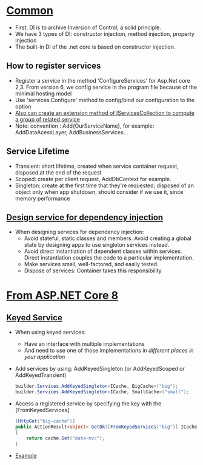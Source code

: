 # [Common](https://learn.microsoft.com/en-us/aspnet/core/fundamentals/dependency-injection?view=aspnetcore-9.0)
- First, DI is to archive Inversion of Control, a solid principle.
- We have 3 types of DI: constructor injection, method injection, property injection
- The built-in DI of the .net core is based on constructor injection.
 ## How to register services
  - Register a service in the method 'ConfigureServices' for Asp.Net core 2,3. From version 6, we config service in the program file because of the minimal hosting model
  - Use 'services.Configure' method to config/bind  our configuration to the option
  - [Also can create an extension method of IServicesCollection to compute a group of related service](https://learn.microsoft.com/en-us/aspnet/core/fundamentals/dependency-injection?view=aspnetcore-8.0#register-groups-of-services-with-extension-methods)
  - Note: convention : Add{OurServiceName}, for example: AddDataAcessLayer, AddBusinessServices...
 ## Service Lifetime
  - Transient: short lifetime, created when  service container request, disposed at the end of the request
  - Scoped: create per client request, AddDbContext for example.
  - Singleton: create at the first time that they're requested; disposed of an object only when app shutdown, should consider if we use it, since memory performance
 ## [Design service for dependency injection](https://docs.microsoft.com/en-us/dotnet/core/extensions/dependency-injection-guidelines)
  - When designing services for dependency injection:
    + Avoid stateful, static classes and members. Avoid creating a global state by designing apps to use singleton services instead.
    + Avoid direct instantiation of dependent classes within services. Direct instantiation couples the code to a particular implementation.
    + Make services small, well-factored, and easily tested.
    + Dispose of services: Container takes this responsibility
   
# [From ASP.NET Core 8](https://learn.microsoft.com/en-us/aspnet/core/fundamentals/dependency-injection?view=aspnetcore-8.0)
 ## [Keyed Service](https://learn.microsoft.com/en-us/aspnet/core/fundamentals/dependency-injection?view=aspnetcore-8.0#keyed-services)
  - When using keyed services:
    + Have an interface with multiple implementations
    + And need to use one of those implementations in *different places in your application*   
  - Add services by using: AddKeyedSingleton (or AddKeyedScoped or AddKeyedTransient)
    ```C#
    builder.Services.AddKeyedSingleton<ICache, BigCache>("big");
    builder.Services.AddKeyedSingleton<ICache, SmallCache>("small");
    ```
  - Access a registered service by specifying the key with the [FromKeyedServices]
    ```C#
    [HttpGet("big-cache")]
    public ActionResult<object> GetOk([FromKeyedServices("big")] ICache cache)
    {
        return cache.Get("data-mvc");
    }
    ```

 - [Example](https://github.com/GiangHM/PracticalASPNet/tree/main/PracticalAPI/DIKeyedServices)
    

